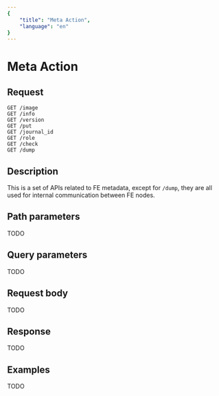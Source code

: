 ```yaml
---
{
    "title": "Meta Action",
    "language": "en"
}
---
```


<!-- 
Licensed to the Apache Software Foundation (ASF) under one
or more contributor license agreements.  See the NOTICE file
distributed with this work for additional information
regarding copyright ownership.  The ASF licenses this file
to you under the Apache License, Version 2.0 (the
"License"); you may not use this file except in compliance
with the License.  You may obtain a copy of the License at

  http://www.apache.org/licenses/LICENSE-2.0

Unless required by applicable law or agreed to in writing,
software distributed under the License is distributed on an
"AS IS" BASIS, WITHOUT WARRANTIES OR CONDITIONS OF ANY
KIND, either express or implied.  See the License for the
specific language governing permissions and limitations
under the License.
-->

# Meta Action

## Request

```
GET /image
GET /info
GET /version
GET /put
GET /journal_id
GET /role
GET /check
GET /dump
```

## Description

This is a set of APIs related to FE metadata, except for `/dump`, they are all used for internal communication between FE nodes.
    
## Path parameters

TODO

## Query parameters

TODO

## Request body

TODO

## Response

TODO
    
## Examples

TODO